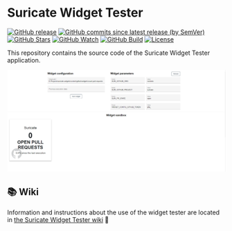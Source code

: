 # Suricate Widget Tester

[![GitHub release](https://img.shields.io/github/v/release/michelin/suricate-widget-tester?logo=github&style=for-the-badge)](https://github.com/michelin/suricate-widget-tester/releases)
[![GitHub commits since latest release (by SemVer)](https://img.shields.io/github/commits-since/michelin/suricate-widget-tester/latest?logo=github&style=for-the-badge)](https://github.com/michelin/suricate-widget-tester/commits/master)
[![GitHub Stars](https://img.shields.io/github/stars/michelin/suricate-widget-tester?logo=github&style=for-the-badge)](https://github.com/michelin/suricate-widget-tester)
[![GitHub Watch](https://img.shields.io/github/watchers/michelin/suricate-widget-tester?logo=github&style=for-the-badge)](https://github.com/michelin/suricate-widget-tester)
[![GitHub Build](https://img.shields.io/github/actions/workflow/status/michelin/suricate-widget-tester/continuous_integration.yml?branch=master&logo=github&style=for-the-badge)](https://img.shields.io/github/actions/workflow/status/michelin/suricate-widget-tester/continuous_integration.yml)
[![License](https://img.shields.io/badge/License-Apache%202.0-blue.svg?logo=apache&style=for-the-badge)](https://opensource.org/licenses/Apache-2.0)

This repository contains the source code of the Suricate Widget Tester application.

![Suricate widget tester](src/main/webapp/assets/images/widget-tester.png)

## 📚 Wiki

Information and instructions about the use of the widget tester are located in [the Suricate Widget Tester wiki](https://github.com/michelin/suricate-widget-tester/wiki) 🙌
